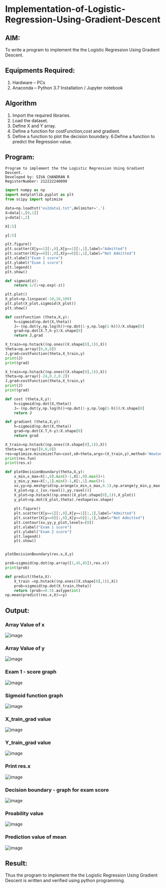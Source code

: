 # Implementation-of-Logistic-Regression-Using-Gradient-Descent

## AIM:
To write a program to implement the the Logistic Regression Using Gradient Descent.

## Equipments Required:
1. Hardware – PCs
2. Anaconda – Python 3.7 Installation / Jupyter notebook

## Algorithm
1. Import the required libraries.
2. Load the dataset.
3. Define X and Y array.
4. Define a function for costFunction,cost and gradient.
5. Define a function to plot the decision boundary. 6.Define a function to predict the 
   Regression value.

## Program:
```
Program to implement the the Logistic Regression Using Gradient Descent.
Developed by: SIVA CHANDRAN R
RegisterNumber: 212222240099
```
```python
import numpy as np
import matplotlib.pyplot as plt
from scipy import optimize

data=np.loadtxt("ex2data1.txt",delimiter=',')
X=data[:,[0,1]]
y=data[:,2]

X[:5]

y[:5]

plt.figure()
plt.scatter(X[y==1][:,0],X[y==1][:,1],label="Admitted")
plt.scatter(X[y==0][:,0],X[y==0][:,1],label="Not Admitted")
plt.xlabel("Exam 1 score")
plt.ylabel("Exam 2 score")
plt.legend()
plt.show()

def sigmoid(z):
    return 1/(1+np.exp(-z))

plt.plot()
X_plot=np.linspace(-10,10,100)
plt.plot(X_plot,sigmoid(X_plot))
plt.show()

def costFunction (theta,X,y):
    h=sigmoid(np.dot(X,theta))
    J=-(np.dot(y,np.log(h))+np.dot(1-y,np.log(1-h)))/X.shape[0]
    grad=np.dot(X.T,h-y)/X.shape[0]
    return J,grad

X_train=np.hstack((np.ones((X.shape[0],1)),X))
theta=np.array([0,0,0])
J,grad=costFunction(theta,X_train,y)
print(J)
print(grad)

X_train=np.hstack((np.ones((X.shape[0],1)),X))
theta=np.array([-24,0.2,0.2])
J,grad=costFunction(theta,X_train,y)
print(J)
print(grad)

def cost (theta,X,y):
    h=sigmoid(np.dot(X,theta))
    J=-(np.dot(y,np.log(h))+np.dot(1-y,np.log(1-h)))/X.shape[0]
    return J

def gradient (theta,X,y):
    h=sigmoid(np.dot(X,theta))
    grad=np.dot(X.T,h-y)/X.shape[0]
    return grad

X_train=np.hstack((np.ones((X.shape[0],1)),X))
theta=np.array([0,0,0])
res=optimize.minimize(fun=cost,x0=theta,args=(X_train,y),method='Newton-CG',jac=gradient)
print(res.fun)
print(res.x)

def plotDecisionBoundary(theta,X,y):
    x_min,x_max=X[:,0].min()-1,X[:,0].max()+1
    y_min,y_max=X[:,1].min()-1,X[:,1].max()+1
    xx,yy=np.meshgrid(np.arange(x_min,x_max,0.1),np.arange(y_min,y_max,0.1))
    X_plot=np.c_[xx.ravel(),yy.ravel()]
    X_plot=np.hstack((np.ones((X_plot.shape[0],1)),X_plot))
    y_plot=np.dot(X_plot,theta).reshape(xx.shape)
    
    plt.figure()
    plt.scatter(X[y==1][:,0],X[y==1][:,1],label="Admitted")
    plt.scatter(X[y==0][:,0],X[y==0][:,1],label="Not Admitted")
    plt.contour(xx,yy,y_plot,levels=[0])
    plt.xlabel("Exam 1 score")
    plt.ylabel("Exam 2 score")
    plt.legend()
    plt.show()


plotDecisionBoundary(res.x,X,y)

prob=sigmoid(np.dot(np.array([1,45,85]),res.x))
print(prob)

def predict(theta,X):
    X_train =np.hstack((np.ones((X.shape[0],1)),X))
    prob=sigmoid(np.dot(X_train,theta))
    return (prob>=0.5).astype(int)
np.mean(predict(res.x,X)==y)
```

## Output:
### Array Value of x
![image](https://github.com/KameshLeVI/-Implementation-of-Logistic-Regression-Using-Gradient-Descent/assets/120780633/d9ab87e8-58dc-436a-adba-0390436d26a8)

### Array Value of y
![image](https://github.com/KameshLeVI/-Implementation-of-Logistic-Regression-Using-Gradient-Descent/assets/120780633/c3dfd3a6-7677-458c-9937-16409940f1f9)

### Exam 1 - score graph
![image](https://github.com/KameshLeVI/-Implementation-of-Logistic-Regression-Using-Gradient-Descent/assets/120780633/cbe518eb-4fa5-4f6b-8fa6-1410339e2759)

### Sigmoid function graph
![image](https://github.com/KameshLeVI/-Implementation-of-Logistic-Regression-Using-Gradient-Descent/assets/120780633/0d6714d9-a6fb-4605-a446-90c9ff6bb1fa)

### X_train_grad value
![image](https://github.com/KameshLeVI/-Implementation-of-Logistic-Regression-Using-Gradient-Descent/assets/120780633/ece6116e-1299-46dc-8030-475fc261b6cf)

### Y_train_grad value
![image](https://github.com/KameshLeVI/-Implementation-of-Logistic-Regression-Using-Gradient-Descent/assets/120780633/92fd22bf-778d-47d6-b35d-50ac2f5d95a8)

### Print res.x
![image](https://github.com/KameshLeVI/-Implementation-of-Logistic-Regression-Using-Gradient-Descent/assets/120780633/7e482e86-e94f-488d-b25d-ae6c5969c3b1)

### Decision boundary - graph for exam score
![image](https://github.com/KameshLeVI/-Implementation-of-Logistic-Regression-Using-Gradient-Descent/assets/120780633/cd203767-73de-4273-93a7-5036115bca0b)

### Proability value
![image](https://github.com/KameshLeVI/-Implementation-of-Logistic-Regression-Using-Gradient-Descent/assets/120780633/4bbf5019-b6d1-420d-a1b8-91cce3eb222e)

### Prediction value of mean
![image](https://github.com/KameshLeVI/-Implementation-of-Logistic-Regression-Using-Gradient-Descent/assets/120780633/2d042d26-483e-473a-9415-9ca7f917420e)

## Result:
Thus the program to implement the the Logistic Regression Using Gradient Descent is written and verified using python programming.

